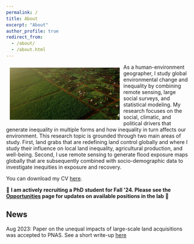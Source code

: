 ```yaml
---
permalink: /
title: About
excerpt: "About"
author_profile: true
redirect_from: 
  - /about/
  - /about.html
---
```


<img style="float: left; padding: 10px 10px 10px 10px;" src="../images/natgeo mozambique banner.jpg" width=300>
As a human-environment geographer, I study global environmental change and inequality by combining remote sensing, large social surveys, and statistical modeling. My research focuses on the social, climatic, and political drivers that generate inequality in multiple forms and how inequality in turn affects our environment. This research topic is grounded through two main areas of study. First, land grabs that are redefining land control globally and where I study their influence on local land inequality, agricultural production, and well-being. Second, I use remote sensing to generate flood exposure maps globally that are subsequently combined with socio-demographic data to investigate inequities in exposure and recovery.

You can download my CV [here](https://jonathanasullivan.github.io/files/academic_cv_jasullivan.pdf).

:rotating_light: **I am actively recruiting a PhD student for Fall '24. Please see the [Opportunities](https://jonathanasullivan.github.io/opportunities/) page for updates on available positions in the lab** :rotating_light:

## News
Aug 2023: Paper on the unequal impacts of large-scale land acquisitions was accepted to PNAS. See a short write-up [here](https://sbs.arizona.edu/news/large-scale-land-acquisitions-exacerbate-local-farmland-inequities)

